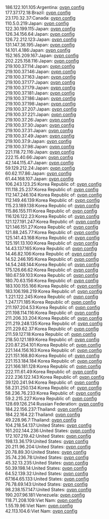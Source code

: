 186.122.101.105:Argentina: [ovpn config](vpn/186_122_101_105.ovpn)  
177.37.172.18:Brazil: [ovpn config](vpn/177_37_172_18.ovpn)  
23.170.32.37:Canada: [ovpn config](vpn/23_170_32_37.ovpn)  
110.5.0.219:Japan: [ovpn config](vpn/110_5_0_219.ovpn)  
122.30.199.115:Japan: [ovpn config](vpn/122_30_199_115.ovpn)  
126.34.156.64:Japan: [ovpn config](vpn/126_34_156_64.ovpn)  
126.72.212.123:Japan: [ovpn config](vpn/126_72_212_123.ovpn)  
131.147.36.195:Japan: [ovpn config](vpn/131_147_36_195.ovpn)  
14.101.4.186:Japan: [ovpn config](vpn/14_101_4_186.ovpn)  
152.165.209.167:Japan: [ovpn config](vpn/152_165_209_167.ovpn)  
202.225.158.116:Japan: [ovpn config](vpn/202_225_158_116.ovpn)  
219.100.37.114:Japan: [ovpn config](vpn/219_100_37_114.ovpn)  
219.100.37.146:Japan: [ovpn config](vpn/219_100_37_146.ovpn)  
219.100.37.163:Japan: [ovpn config](vpn/219_100_37_163.ovpn)  
219.100.37.177:Japan: [ovpn config](vpn/219_100_37_177.ovpn)  
219.100.37.179:Japan: [ovpn config](vpn/219_100_37_179.ovpn)  
219.100.37.181:Japan: [ovpn config](vpn/219_100_37_181.ovpn)  
219.100.37.186:Japan: [ovpn config](vpn/219_100_37_186.ovpn)  
219.100.37.198:Japan: [ovpn config](vpn/219_100_37_198.ovpn)  
219.100.37.207:Japan: [ovpn config](vpn/219_100_37_207.ovpn)  
219.100.37.221:Japan: [ovpn config](vpn/219_100_37_221.ovpn)  
219.100.37.26:Japan: [ovpn config](vpn/219_100_37_26.ovpn)  
219.100.37.30:Japan: [ovpn config](vpn/219_100_37_30.ovpn)  
219.100.37.31:Japan: [ovpn config](vpn/219_100_37_31.ovpn)  
219.100.37.49:Japan: [ovpn config](vpn/219_100_37_49.ovpn)  
219.100.37.9:Japan: [ovpn config](vpn/219_100_37_9.ovpn)  
219.100.37.98:Japan: [ovpn config](vpn/219_100_37_98.ovpn)  
221.118.72.116:Japan: [ovpn config](vpn/221_118_72_116.ovpn)  
222.15.40.66:Japan: [ovpn config](vpn/222_15_40_66.ovpn)  
42.144.115.47:Japan: [ovpn config](vpn/42_144_115_47.ovpn)  
59.129.212.24:Japan: [ovpn config](vpn/59_129_212_24.ovpn)  
60.62.117.86:Japan: [ovpn config](vpn/60_62_117_86.ovpn)  
61.44.168.107:Japan: [ovpn config](vpn/61_44_168_107.ovpn)  
106.243.123.25:Korea Republic of: [ovpn config](vpn/106_243_123_25.ovpn)  
111.118.25.237:Korea Republic of: [ovpn config](vpn/111_118_25_237.ovpn)  
112.147.246.104:Korea Republic of: [ovpn config](vpn/112_147_246_104.ovpn)  
112.149.46.139:Korea Republic of: [ovpn config](vpn/112_149_46_139.ovpn)  
115.23.189.138:Korea Republic of: [ovpn config](vpn/115_23_189_138.ovpn)  
115.86.155.111:Korea Republic of: [ovpn config](vpn/115_86_155_111.ovpn)  
116.126.122.23:Korea Republic of: [ovpn config](vpn/116_126_122_23.ovpn)  
121.127.191.247:Korea Republic of: [ovpn config](vpn/121_127_191_247.ovpn)  
121.146.151.27:Korea Republic of: [ovpn config](vpn/121_146_151_27.ovpn)  
121.88.245.77:Korea Republic of: [ovpn config](vpn/121_88_245_77.ovpn)  
125.141.43.168:Korea Republic of: [ovpn config](vpn/125_141_43_168.ovpn)  
125.191.13.100:Korea Republic of: [ovpn config](vpn/125_191_13_100.ovpn)  
14.43.137.165:Korea Republic of: [ovpn config](vpn/14_43_137_165.ovpn)  
14.46.82.106:Korea Republic of: [ovpn config](vpn/14_46_82_106.ovpn)  
14.52.246.195:Korea Republic of: [ovpn config](vpn/14_52_246_195.ovpn)  
14.54.248.144:Korea Republic of: [ovpn config](vpn/14_54_248_144.ovpn)  
175.126.66.62:Korea Republic of: [ovpn config](vpn/175_126_66_62.ovpn)  
180.67.59.103:Korea Republic of: [ovpn config](vpn/180_67_59_103.ovpn)  
180.70.63.156:Korea Republic of: [ovpn config](vpn/180_70_63_156.ovpn)  
183.100.155.166:Korea Republic of: [ovpn config](vpn/183_100_155_166.ovpn)  
183.106.198.219:Korea Republic of: [ovpn config](vpn/183_106_198_219.ovpn)  
1.221.122.245:Korea Republic of: [ovpn config](vpn/1_221_122_245.ovpn)  
1.247.171.185:Korea Republic of: [ovpn config](vpn/1_247_171_185.ovpn)  
211.197.204.53:Korea Republic of: [ovpn config](vpn/211_197_204_53.ovpn)  
211.198.114.116:Korea Republic of: [ovpn config](vpn/211_198_114_116.ovpn)  
211.206.33.204:Korea Republic of: [ovpn config](vpn/211_206_33_204.ovpn)  
211.219.248.135:Korea Republic of: [ovpn config](vpn/211_219_248_135.ovpn)  
211.229.62.37:Korea Republic of: [ovpn config](vpn/211_229_62_37.ovpn)  
211.59.127.18:Korea Republic of: [ovpn config](vpn/211_59_127_18.ovpn)  
218.50.121.189:Korea Republic of: [ovpn config](vpn/218_50_121_189.ovpn)  
220.87.254.101:Korea Republic of: [ovpn config](vpn/220_87_254_101.ovpn)  
221.144.156.163:Korea Republic of: [ovpn config](vpn/221_144_156_163.ovpn)  
221.151.168.80:Korea Republic of: [ovpn config](vpn/221_151_168_80.ovpn)  
221.153.184.184:Korea Republic of: [ovpn config](vpn/221_153_184_184.ovpn)  
221.166.181.128:Korea Republic of: [ovpn config](vpn/221_166_181_128.ovpn)  
222.111.61.49:Korea Republic of: [ovpn config](vpn/222_111_61_49.ovpn)  
222.236.122.143:Korea Republic of: [ovpn config](vpn/222_236_122_143.ovpn)  
39.120.241.94:Korea Republic of: [ovpn config](vpn/39_120_241_94.ovpn)  
58.231.250.134:Korea Republic of: [ovpn config](vpn/58_231_250_134.ovpn)  
58.236.76.233:Korea Republic of: [ovpn config](vpn/58_236_76_233.ovpn)  
59.2.215.227:Korea Republic of: [ovpn config](vpn/59_2_215_227.ovpn)  
128.69.126.214:Russian Federation: [ovpn config](vpn/128_69_126_214.ovpn)  
184.22.156.237:Thailand: [ovpn config](vpn/184_22_156_237.ovpn)  
184.22.164.22:Thailand: [ovpn config](vpn/184_22_164_22.ovpn)  
49.228.96.7:Thailand: [ovpn config](vpn/49_228_96_7.ovpn)  
104.218.54.137:United States: [ovpn config](vpn/104_218_54_137.ovpn)  
161.202.144.236:United States: [ovpn config](vpn/161_202_144_236.ovpn)  
172.107.219.42:United States: [ovpn config](vpn/172_107_219_42.ovpn)  
198.13.36.179:United States: [ovpn config](vpn/198_13_36_179.ovpn)  
20.211.96.204:United States: [ovpn config](vpn/20_211_96_204.ovpn)  
20.78.89.30:United States: [ovpn config](vpn/20_78_89_30.ovpn)  
35.74.236.78:United States: [ovpn config](vpn/35_74_236_78.ovpn)  
45.32.13.235:United States: [ovpn config](vpn/45_32_13_235.ovpn)  
50.39.198.14:United States: [ovpn config](vpn/50_39_198_14.ovpn)  
64.52.139.32:United States: [ovpn config](vpn/64_52_139_32.ovpn)  
67.164.65.133:United States: [ovpn config](vpn/67_164_65_133.ovpn)  
76.78.69.143:United States: [ovpn config](vpn/76_78_69_143.ovpn)  
98.238.157.147:United States: [ovpn config](vpn/98_238_157_147.ovpn)  
190.207.96.181:Venezuela: [ovpn config](vpn/190_207_96_181.ovpn)  
118.71.208.109:Viet Nam: [ovpn config](vpn/118_71_208_109.ovpn)  
1.55.19.96:Viet Nam: [ovpn config](vpn/1_55_19_96.ovpn)  
42.113.104.6:Viet Nam: [ovpn config](vpn/42_113_104_6.ovpn)  
